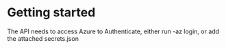 # Getting started

The API needs to access Azure to Authenticate, either run -az login, or add the attached secrets.json

